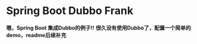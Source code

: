 # Spring Boot Dubbo Frank #

**嗯，Spring Boot 集成Dubbo的例子!!**
**很久没有使用Dubbo了，配置一个简单的demo，readme后续补充**
